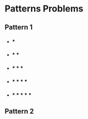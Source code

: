  # Patterns Problems

 ## Pattern 1

 * ### * 
 * ### *  *  
 * ### *  *  *
 * ### *  *  *  * 
 * ### *  *  *  *  *

 ## Pattern 2
 

